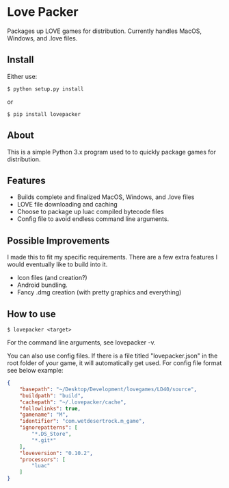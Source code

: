 # Love Packer
Packages up LOVE games for distribution. Currently handles MacOS, Windows, and .love files.

## Install
Either use:

```$ python setup.py install```

or

```$ pip install lovepacker```

## About
This is a simple Python 3.x program used to to quickly package games for distribution.

## Features
 * Builds complete and finalized MacOS, Windows, and .love files
 * LOVE file downloading and caching
 * Choose to package up luac compiled bytecode files
 * Config file to avoid endless command line arguments.
 
## Possible Improvements
I made this to fit my specific requirements. There are a few extra features I would eventually like to build into it.

 * Icon files (and creation?)
 * Android bundling.
 * Fancy .dmg creation (with pretty graphics and everything)

## How to use
```
$ lovepacker <target>
```

For the command line arguments, see lovepacker -v.

You can also use config files. If there is a file titled "lovepacker.json" in the root folder of your game, it will automatically get used. For config file format see below example:

```json
{
    "basepath": "~/Desktop/Development/lovegames/LD40/source", 
    "buildpath": "build", 
    "cachepath": "~/.lovepacker/cache", 
    "followlinks": true, 
    "gamename": "M", 
    "identifier": "com.wetdesertrock.m_game", 
    "ignorepatterns": [
        "*.DS_Store", 
        "*.git*"
    ], 
    "loveversion": "0.10.2", 
    "processors": [
        "luac"
    ]
}
```
